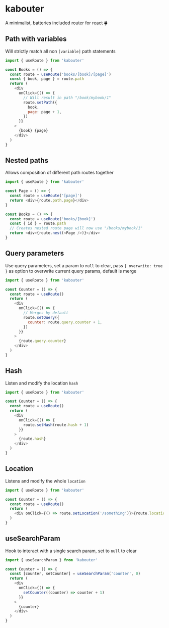 # kabouter

A minimalist, batteries included router for react 🍀

## Path with variables

Will strictly match all non `[variable]` path statements

```javascript
import { useRoute } from 'kabouter'

const Books = () => {
  const route = useRoute('books/[book]/[page]')
  const { book, page } = route.path
  return (
    <div
      onClick={() => {
        // Will result in path "/book/mybook/1"
        route.setPath({
          book,
          page: page + 1,
        })
      }}
    >
      {book} {page}
    </div>
  )
}
```

## Nested paths

Allows composition of different path routes together

```javascript
import { useRoute } from 'kabouter'

const Page = () => {
  const route = useRoute('[page]')
  return <div>{route.path.page}</div>
}

const Books = () => {
  const route = useRoute('books/[book]')
  const { id } = route.path
  // Creates nested route page will now use "/books/mybook/1"
  return <div>{route.nest(<Page />)}</div>
}
```

## Query parameters

Use query parameters, set a param to `null` to clear, pass `{ overwrite: true }` as option to overwrite current query params, default is merge

```javascript
import { useRoute } from 'kabouter'

const Counter = () => {
  const route = useRoute()
  return (
    <div
      onClick={() => {
        // Merges by default
        route.setQuery({
          counter: route.query.counter + 1,
        })
      }}
    >
      {route.query.counter}
    </div>
  )
}
```

## Hash

Listen and modify the location `hash`

```javascript
import { useRoute } from 'kabouter'

const Counter = () => {
  const route = useRoute()
  return (
    <div
      onClick={() => {
        route.setHash(route.hash + 1)
      }}
    >
      {route.hash}
    </div>
  )
}
```

## Location

Listens and modify the whole `location`

```javascript
import { useRoute } from 'kabouter'

const Counter = () => {
  const route = useRoute()
  return (
    <div onClick={() => route.setLocation('/something')}>{route.location}</div>
  )
}
```

## useSearchParam

Hook to interact with a single search param, set to `null` to clear

```javascript
import { useSearchParam } from 'kabouter'

const Counter = () => {
  const [counter, setCounter] = useSearchParam('counter', 0)
  return (
    <div
      onClick={() => {
        setCounter((counter) => counter + 1)
      }}
    >
      {counter}
    </div>
  )
}
```

